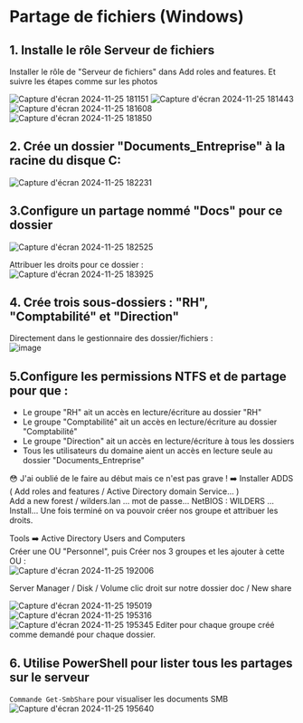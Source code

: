 # Partage de fichiers (Windows)


## 1. Installe le rôle Serveur de fichiers  
Installer le rôle de "Serveur de fichiers" dans Add roles and features. Et suivre les étapes comme sur les photos

![Capture d'écran 2024-11-25 181151](https://github.com/user-attachments/assets/f62d4655-5472-4ac0-b098-a79a7755c0f3)
![Capture d'écran 2024-11-25 181443](https://github.com/user-attachments/assets/1b7eae2b-1198-4882-9a72-8386b92dab52)
![Capture d'écran 2024-11-25 181608](https://github.com/user-attachments/assets/782c6176-15a5-4d06-bf65-24e18ebdf3cf)
![Capture d'écran 2024-11-25 181850](https://github.com/user-attachments/assets/dbf6dd8c-ab68-4710-9320-a208d32003be)

## 2. Crée un dossier "Documents_Entreprise" à la racine du disque C:  
![Capture d'écran 2024-11-25 182231](https://github.com/user-attachments/assets/b5184826-5302-4a48-8998-d537fc889ded)

## 3.Configure un partage nommé "Docs" pour ce dossier
![Capture d'écran 2024-11-25 182525](https://github.com/user-attachments/assets/b67c7e7a-77df-41b2-b6af-914154cdf7d5)

Attribuer les droits pour ce dossier :  
![Capture d'écran 2024-11-25 183925](https://github.com/user-attachments/assets/fabf0b5b-92ef-4812-8750-3999babf413d)


## 4. Crée trois sous-dossiers : "RH", "Comptabilité" et "Direction"
Directement dans le gestionnaire des dossier/fichiers :  
![image](https://github.com/user-attachments/assets/6335b11a-771e-454f-9f53-34dff509d688)


## 5.Configure les permissions NTFS et de partage pour que :
* Le groupe "RH" ait un accès en lecture/écriture au dossier "RH"
* Le groupe "Comptabilité" ait un accès en lecture/écriture au dossier "Comptabilité"
* Le groupe "Direction" ait un accès en lecture/écriture à tous les dossiers
* Tous les utilisateurs du domaine aient un accès en lecture seule au dossier "Documents_Entreprise"

:flushed: J'ai oublié de le faire au début mais ce n'est pas grave ! :arrow_right: Installer ADDS ( Add roles and features / Active Directory domain Service... )  
Add a new forest / wilders.lan  ... mot de passe... NetBIOS : WILDERS ... Install...
Une fois terminé on va pouvoir créer nos groupe et attribuer les droits.

Tools :arrow_right: Active Directory Users and Computers  
Créer une OU "Personnel", puis Créer nos 3 groupes et les ajouter à cette OU :  
![Capture d'écran 2024-11-25 192006](https://github.com/user-attachments/assets/84f8cd0c-c13c-43cc-9662-ad8cbbecff11)  

Server Manager / Disk / Volume clic droit sur notre dossier doc / New share
  
![Capture d'écran 2024-11-25 195019](https://github.com/user-attachments/assets/1e93e41a-1304-439a-b45b-b5165c4a17f2)
![Capture d'écran 2024-11-25 195316](https://github.com/user-attachments/assets/ad35786e-f3c2-488f-b91c-3c9049ccae75)
![Capture d'écran 2024-11-25 195345](https://github.com/user-attachments/assets/740767fc-346d-4018-9a31-ca9391d0c8b9)
Editer pour chaque groupe créé comme demandé pour chaque dossier.


## 6. Utilise PowerShell pour lister tous les partages sur le serveur
`Commande Get-SmbShare` pour visualiser les documents SMB
![Capture d'écran 2024-11-25 195640](https://github.com/user-attachments/assets/f225bc17-cc57-42d8-95c8-b4cbff337ac6)
